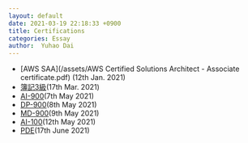 ```yaml
---
layout: default
date: 2021-03-19 22:18:33 +0900
title: Certifications
categories: Essay
author:  Yuhao Dai
---
```


* [AWS SAA](/assets/AWS Certified Solutions Architect - Associate certificate.pdf) (12th Jan. 2021)
* [簿記3級](/assets/Boki3.pdf)(17th Mar. 2021)
* [AI-900](/assets/AI-900.pdf)(7th May 2021)
* [DP-900](/assets/DP-900.pdf)(8th May 2021)
* [MD-900](/assets/MD-900.pdf)(9th May 2021)
* [AI-100](/assets/AI-100.pdf)(12th May 2021)
* [PDE](/assets/PDE.pdf)(17th June 2021)

